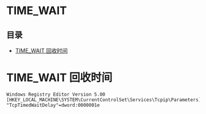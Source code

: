 # TIME\_WAIT

## 目录

-   [TIME\_WAIT 回收时间](#TIME_WAIT-回收时间)

# TIME\_WAIT 回收时间

```纯文本
Windows Registry Editor Version 5.00
[HKEY_LOCAL_MACHINE\SYSTEM\CurrentControlSet\Services\Tcpip\Parameters]
"TcpTimedWaitDelay"=dword:0000001e
```
